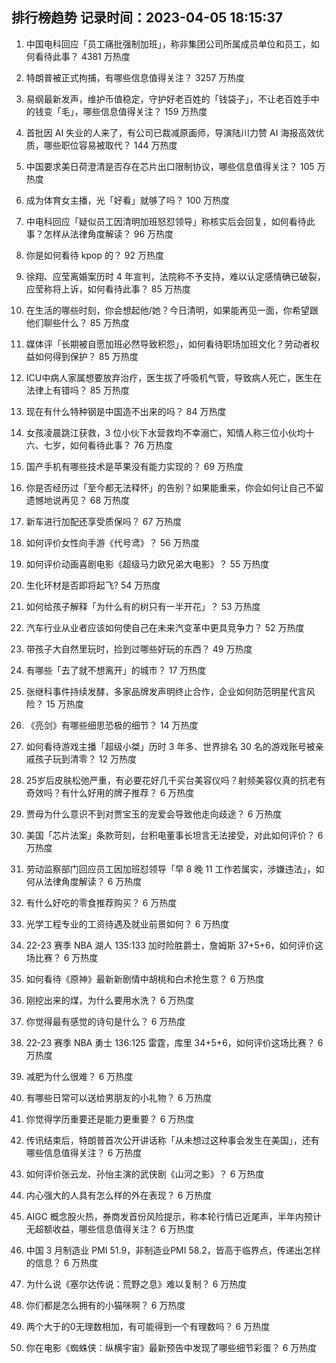 
## 排行榜趋势 记录时间：2023-04-05 18:15:37
  
  1. 中国电科回应「员工痛批强制加班」，称非集团公司所属成员单位和员工，如何看待此事？ 4381 万热度
    
  2. 特朗普被正式拘捕，有哪些信息值得关注？ 3257 万热度
    
  3. 易纲最新发声，维护币值稳定，守护好老百姓的「钱袋子」，不让老百姓手中的钱变「毛」，哪些信息值得关注？ 159 万热度
    
  4. 首批因 AI 失业的人来了，有公司已裁减原画师，导演陆川力赞 AI 海报高效优质，哪些职位容易被取代？ 144 万热度
    
  5. 中国要求美日荷澄清是否存在芯片出口限制协议，哪些信息值得关注？ 105 万热度
    
  6. 成为体育女主播，光「好看」就够了吗？ 100 万热度
    
  7. 中电科回应「疑似员工因清明加班怒怼领导」称核实后会回复，如何看待此事？怎样从法律角度解读？ 96 万热度
    
  8. 你是如何看待 kpop 的？ 92 万热度
    
  9. 徐翔、应莹离婚案历时 4 年宣判，法院称不予支持，难以认定感情确已破裂，应莹称将上诉，如何看待此事？ 85 万热度
    
  10. 在生活的哪些时刻，你会想起他/她？今日清明，如果能再见一面，你希望跟他们聊些什么？ 85 万热度
    
  11. 媒体评「长期被自愿加班必然导致积怨」，如何看待职场加班文化？劳动者权益如何得到保护？ 85 万热度
    
  12. ICU中病人家属想要放弃治疗，医生拔了呼吸机气管，导致病人死亡，医生在法律上有错吗？ 85 万热度
    
  13. 现在有什么特种钢是中国造不出来的吗？ 84 万热度
    
  14. 女孩凌晨跳江获救，3 位小伙下水营救均不幸溺亡，知情人称三位小伙均十六、七岁，如何看待此事？ 76 万热度
    
  15. 国产手机有哪些技术是苹果没有能力实现的？ 69 万热度
    
  16. 你是否经历过「至今都无法释怀」的告别？如果能重来，你会如何让自己不留遗憾地说再见？ 68 万热度
    
  17. 新车进行加配还享受质保吗？ 67 万热度
    
  18. 如何评价女性向手游《代号鸢》？ 56 万热度
    
  19. 如何评价动画喜剧电影《超级马力欧兄弟大电影》？ 55 万热度
    
  20. 生化环材是否即将起飞? 54 万热度
    
  21. 如何给孩子解释「为什么有的树只有一半开花」？ 53 万热度
    
  22. 汽车行业从业者应该如何使自己在未来汽变革中更具竞争力？ 52 万热度
    
  23. 带孩子大自然里玩时，捡到过哪些好玩的东西？ 49 万热度
    
  24. 有哪些「去了就不想离开」的城市？ 17 万热度
    
  25. 张继科事件持续发酵，多家品牌发声明终止合作，企业如何防范明星代言风险？ 15 万热度
    
  26. 《亮剑》有哪些细思恐极的细节？ 14 万热度
    
  27. 如何看待游戏主播「超级小桀」历时 3 年多、世界排名 30 名的游戏账号被亲戚孩子玩到清零？ 12 万热度
    
  28. 25岁后皮肤松弛严重，有必要花好几千买台美容仪吗？射频美容仪真的抗老有奇效吗？有什么好用的牌子推荐？ 6 万热度
    
  29. 贾母为什么意识不到对贾宝玉的宠爱会导致他走向歧途？ 6 万热度
    
  30. 美国「芯片法案」条款苛刻，台积电董事长坦言无法接受，对此如何评价？ 6 万热度
    
  31. 劳动监察部门回应员工因加班怼领导「早 8 晚 11 工作若属实，涉嫌违法」，如何从法律角度解读？ 6 万热度
    
  32. 有什么好吃的零食推荐购买？ 6 万热度
    
  33. 光学工程专业的工资待遇及就业前景如何？ 6 万热度
    
  34. 22-23 赛季 NBA 湖人 135:133 加时险胜爵士，詹姆斯 37+5+6，如何评价这场比赛？ 6 万热度
    
  35. 如何看待《原神》最新新剧情中胡桃和白术抢生意？ 6 万热度
    
  36. 刚挖出来的煤，为什么要用水洗？ 6 万热度
    
  37. 你觉得最有感觉的诗句是什么？ 6 万热度
    
  38. 22-23 赛季 NBA 勇士 136:125 雷霆，库里 34+5+6，如何评价这场比赛？ 6 万热度
    
  39. 减肥为什么很难？ 6 万热度
    
  40. 有哪些日常可以送给男朋友的小礼物？ 6 万热度
    
  41. 你觉得学历重要还是能力更重要？ 6 万热度
    
  42. 传讯结束后，特朗普首次公开讲话称「从未想过这种事会发生在美国」，还有哪些信息值得关注？ 6 万热度
    
  43. 如何评价张云龙、孙怡主演的武侠剧《山河之影》？ 6 万热度
    
  44. 内心强大的人具有怎么样的外在表现？ 6 万热度
    
  45. AIGC 概念股火热，券商发首份风险提示，称本轮行情已近尾声，半年内预计无超额收益，哪些信息值得关注？ 6 万热度
    
  46. 中国 3 月制造业 PMI 51.9，非制造业PMI 58.2，皆高于临界点，传递出怎样的信息？ 6 万热度
    
  47. 为什么说《塞尔达传说：荒野之息》难以复制？ 6 万热度
    
  48. 你们都是怎么拥有的小猫咪啊？ 6 万热度
    
  49. 两个大于的0无理数相加，有可能得到一个有理数吗？ 6 万热度
    
  50. 你在电影《蜘蛛侠：纵横宇宙》最新预告中发现了哪些细节彩蛋？ 6 万热度
    